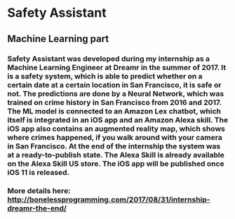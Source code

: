 # Safety Assistant
## Machine Learning part

### Safety Assistant was developed during my internship as a Machine Learning Engineer at Dreamr in the summer of 2017. It is a safety system, which is able to predict whether on a certain date at a certain location in San Francisco, it is safe or not. The predictions are done by a Neural Network, which was trained on crime history in San Francisco from 2016 and 2017. The ML model is connected to an Amazon Lex chatbot, which itself is integrated in an iOS app and an Amazon Alexa skill. The iOS app also contains an augmented reality map, which shows where crimes happened, if you walk around with your camera in San Francisco. At the end of the internship the system was at a ready-to-publish state. The Alexa Skill is already available on the Alexa Skill US store. The iOS app will be published once iOS 11 is released.

### More details here: http://bonelessprogramming.com/2017/08/31/internship-dreamr-the-end/